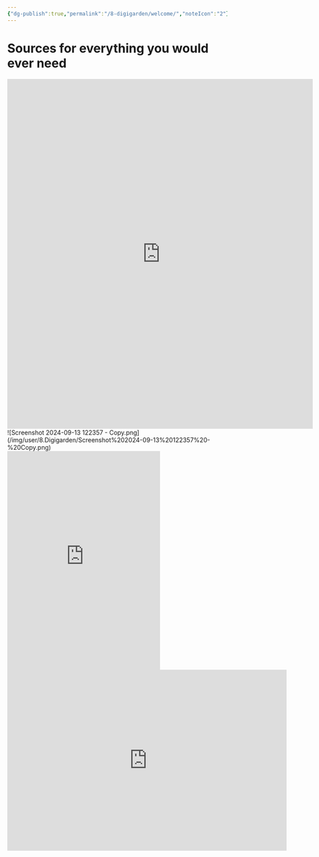```yaml
---
{"dg-publish":true,"permalink":"/8-digigarden/welcome/","noteIcon":"2"}
---
```


# Sources for everything you would ever need

<iframe 
    height="800" 
    width="700" 
    src="https://htnl.vercel.app/7.defcon-machine-learning/tech-behind/untitled.html" 
    frameborder="1" 
    allowfullscreen 
    style="float: left; margin-right: 20px; border: none;">
</iframe>![Screenshot 2024-09-13 122357 - Copy.png](/img/user/8.Digigarden/Screenshot%202024-09-13%20122357%20-%20Copy.png)









<div style="clear: both;"></div>




























<iframe src="https://discord.com/widget?id=341186076360179723&theme=dark" width="350" height="500" allowtransparency="true" frameborder="0" sandbox="allow-popups allow-popups-to-escape-sandbox allow-same-origin allow-scripts"> </iframe>




<iframe src="https://docs.google.com/forms/d/e/1FAIpQLSdz-_Giq2121Yv6nkSMoNi6DvGSTLFAHHWWZ818UFBVgpepGg/viewform?embedded=true" width="640" height="414" frameborder="0" marginheight="0" marginwidth="0">Зарежда се…</iframe>

















